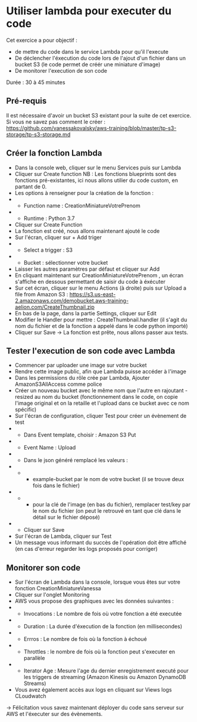 # Utiliser lambda pour executer du code 

Cet exercice a pour objectif :
* de mettre du code dans le service Lambda pour qu'il l'execute
* De déclencher l'éxecution du code lors de l'ajout d'un fichier dans un bucket S3 (le code permet de créér une miniature d'image)
* De monitorer l'execution de son code

Durée : 30 à 45 minutes

## Pré-requis
Il est nécessaire d'avoir un bucket S3 existant pour la suite de cet exercice.
Si vous ne savez pas comment le créer :
https://github.com/vanessakovalsky/aws-training/blob/master/tp-s3-storage/tp-s3-storage.md

## Créer la fonction Lambda
* Dans la console web, cliquer sur le menu Services puis sur Lambda
* Cliquer sur Create function 
NB : Les fonctions blueprints sont des fonctions pré-existantes, ici nous allons utilier du code custom, en partant de 0.
* Les options à renseigner pour la création de la fonction :
* * Function name : CreationMiniatureVotrePrenom
* * Runtime : Python 3.7
* Cliquer sur Create Function
* La fonction est créé, nous allons maintenant ajouté le code
* Sur l'écran, cliquer sur + Add triger 
* * Select a trigger : S3
* * Bucket : sélectionner votre bucket
* Laisser les autres paramètres par défaut et cliquer sur Add
* En cliquant maintenant sur CreationMiniatureVotrePrenom , un écran s'affiche en dessous permettant de saisir du code à éxécuter
* Sur cet écran, cliquer sur le menu Actions (à droite) puis sur Upload a file from Amazon S3 : https://s3.us-east-2.amazonaws.com/demobucket.aws-training-aelion.com/CreateThumbnail.zip
* En bas de la page, dans la partie Settings, cliquer sur Edit
* Modifier le Handler pour mettre : CreateThumbnail.handler (il s'agit du nom du fichier et de la fonction a appelé dans le code python importé)
* Cliquer sur Save
-> La fonction est prête, nous allons passer aux tests.

## Tester l'execution de son code avec Lambda
* Commencer par uploader une image sur votre bucket
* Rendre cette image public, afin que Lambda puisse accéder à l'image
* Dans les permissions du rôle crée par Lambda, Ajouter AmazonS3AllAccess comme police
* Créer un nouveau bucket avec le même nom que l'autre en rajoutant -resized au nom du bucket (fonctionnement dans le code, on copie l'image original et on la retaille et l'upload dans ce bucket avec ce nom spécific)
* Sur l'écran de configuration, cliquer Test pour créer un évènement de test
* * Dans Event template, choisir : Amazon S3 Put
* * Event Name : Upload
* * Dans le json généré remplacé les valeurs :
* * * example-bucket par le nom de votre bucket (il se trouve deux fois dans le fichier)
* * * pour la clé de l'image (en bas du fichier), remplacer test/key par le nom du fichier (on peut le retrouvé en tant que clé dans le détail sur le fichier déposé)
* * Cliquer sur Save
* Sur l'écran de Lambda, cliquer sur Test
* Un message vous informant du succès de l'opération doit être affiché (en cas d'erreur regarder les logs proposés pour corriger)

## Monitorer son code
* Sur l'écran de Lambda dans la console, lorsque vous êtes sur votre fonction CreationMiniatureVanessa 
* Cliquer sur l'onglet Monitoring 
* AWS vous propose des graphiques avec les données suivantes :
* * Invocations : Le nombre de fois où votre fonction a été executée
* * Duration : La durée d'éxecution de la fonction (en millisecondes)
* * Errros : Le nombre de fois où la fonction à échoué
* * Throttles : le nombre de fois où la fonction peut s'executer en parallèle
* * Iterator Age : Mesure l'age du dernier enregistrement executé pour les triggers de streaming (Amazon Kinesis ou Amazon DynamoDB Streams)
* Vous avez également accès aux logs en cliquant sur Views logs CLoudwatch

-> Félicitation vous savez maintenant déployer du code sans serveur sur AWS et l'éxecuter sur des évènements. 


